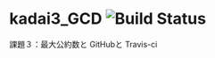 # kadai3_GCD ![Build Status](https://travis-ci.org/jin-aiit-a1824jj/kadai3_GCD.svg?branch=master)

課題３：最大公約数と GitHubと Travis-ci
